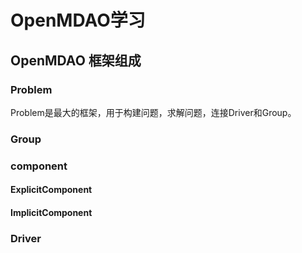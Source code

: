 # OpenMDAO学习

## OpenMDAO 框架组成

### Problem

Problem是最大的框架，用于构建问题，求解问题，连接Driver和Group。

### Group

### component

#### ExplicitComponent

#### ImplicitComponent

### Driver



